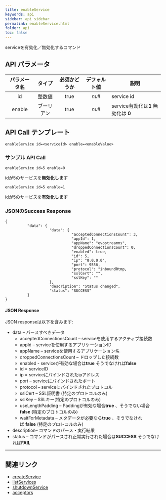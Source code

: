```yaml
---
title: enableService
keywords: api
sidebar: api_sidebar
permalink: enableService.html
folder: api
toc: false
---
```




serviceを有効化／無効化するコマンド



## API パラメータ

| パラメータ名  |  タイプ | 必須かどうか | デフォルト値 | 説明 |
| :----------------: | :-----: | :-----------: | :---------------: | ---------------------------------------- |
|         id         | 整数値 |     true      |      *null*       | service id
|       enable       | ブーリアン |     true      |      *null*       | service有効化は**1** 無効化は **0**  |



## API Call テンプレート

```
enableService id=<serviceId> enable=<enableValue>
```



### サンプル API Call

```
enableService id=5 enable=0
```

idが5のサービスを**無効化します**

```
enableService id=5 enable=1
```

idが5のサービスを**有効化します**



### JSONのSuccess Response

```
{
          "data": {
                    "data": {
                              "acceptedConnectionsCount": 3,
                              "appId": 1,
                              "appName": "evostreamms",
                              "droppedConnectionsCount": 0,
                              "enabled": true,
                              "id": 5,
                              "ip": "0.0.0.0",
                              "port": 9556,
                              "protocol": "inboundRtmp,
                              "sslCert": "",
                              "sslKey": ""
                    },
                    "description": "Status changed",
                    "status": "SUCCESS"
          }
}
```



#### JSON Response

JSON responseは以下を含みます:

- data – パースすべきデータ
  - acceptedConnectionsCount – serviceを使用するアクティブ接続数
  - appId – serviceを使用するアプリケーションID
  - appName – serviceを使用するアプリケーション名
  - droppedConnectionsCount – ドロップした接続数
  - enabled - serviceが有効な場合は**true** そうでなければ**false**
  - id = serviceID
  - ip = serviceにバインドされたipアドレス
  - port – serviceにバインドされたポート
  - protocol – serviceにバインドされたプロトコル
  - sslCert – SSL証明書 (特定のプロトコルのみ)
  - sslKey – SSLキー(特定のプロトコルのみ)
  - useLengthPadding – Paddingが有効な場合**true** 、そうでない場合**false** (特定のプロトコルのみ)
  - waitForMetadata – メタデータが必要なら**true** 、そうでなければ **false** (特定のプロトコルのみ)
- description– コマンドのパース・実行結果
- status – コマンドがパースされ正常実行された場合は**SUCCESS** そうでなければ**FAIL**

------

## 関連リンク

- [createService](createService.html)
- [listServices](listServices.html)
- [shutdownService](shutdownService.html)
- [acceptors](userguide_configlua.html#acceptors)